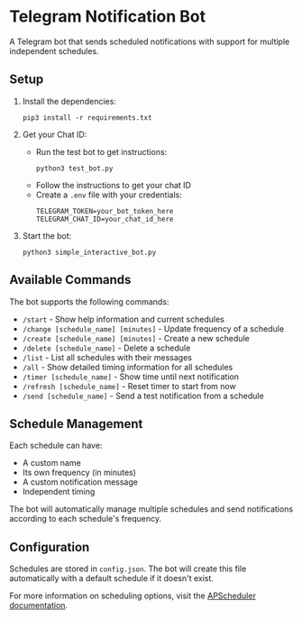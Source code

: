 # Telegram Notification Bot

A Telegram bot that sends scheduled notifications with support for multiple independent schedules.

## Setup

1. Install the dependencies:
   ```
   pip3 install -r requirements.txt
   ```

2. Get your Chat ID:
   - Run the test bot to get instructions:
     ```
     python3 test_bot.py
     ```
   - Follow the instructions to get your chat ID
   - Create a `.env` file with your credentials:
     ```
     TELEGRAM_TOKEN=your_bot_token_here
     TELEGRAM_CHAT_ID=your_chat_id_here
     ```

3. Start the bot:
   ```
   python3 simple_interactive_bot.py
   ```

## Available Commands

The bot supports the following commands:

- `/start` - Show help information and current schedules
- `/change [schedule_name] [minutes]` - Update frequency of a schedule
- `/create [schedule_name] [minutes]` - Create a new schedule
- `/delete [schedule_name]` - Delete a schedule
- `/list` - List all schedules with their messages
- `/all` - Show detailed timing information for all schedules
- `/timer [schedule_name]` - Show time until next notification
- `/refresh [schedule_name]` - Reset timer to start from now
- `/send [schedule_name]` - Send a test notification from a schedule

## Schedule Management

Each schedule can have:
- A custom name
- Its own frequency (in minutes)
- A custom notification message
- Independent timing

The bot will automatically manage multiple schedules and send notifications according to each schedule's frequency.

## Configuration

Schedules are stored in `config.json`. The bot will create this file automatically with a default schedule if it doesn't exist.

For more information on scheduling options, visit the [APScheduler documentation](https://apscheduler.readthedocs.io/en/stable/userguide.html). 